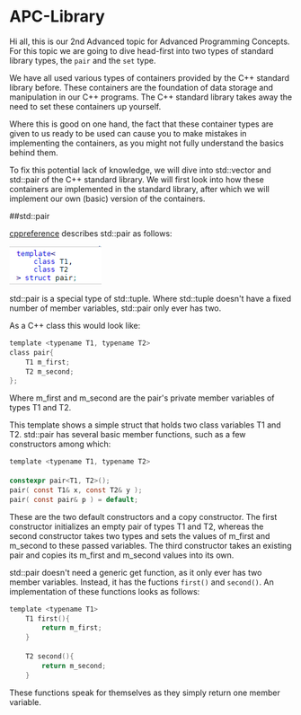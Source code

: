 # APC-Library

Hi all, this is our 2nd Advanced topic for Advanced Programming Concepts. For this topic we are going to dive head-first into two types of standard library types, the `pair` and the `set` type.

We have all used various types of containers provided by the C++ standard library before. These containers are the foundation of data storage and manipulation in our C++ programs.
The C++ standard library takes away the need to set these containers up yourself.

Where this is good on one hand, the fact that these container types are given to us ready to be used can cause you to make mistakes in implementing the containers, as you might not fully understand the basics behind them.

To fix this potential lack of knowledge, we will dive into std::vector and std::pair of the C++ standard library.
We will first look into how these containers are implemented in the standard library, after which we will implement our own (basic) version of the containers.

##std::pair


[cppreference](https://en.cppreference.com/w/cpp/utility/pair) describes std::pair as follows:

![img.png](Imgs/cppreference_pair.png)

std::pair is a special type of std::tuple. Where std::tuple doesn't have a fixed number of member variables, std::pair only ever has two.

As a C++ class this would look like:

```c
template <typename T1, typename T2>
class pair{
    T1 m_first;
    T2 m_second;
};
```
Where m_first and m_second are the pair's private member variables of types T1 and T2.

This template shows a simple struct that holds two class variables T1 and T2. std::pair has several basic member functions, such as a few constructors among which:
```c
template <typename T1, typename T2>

constexpr pair<T1, T2>();
pair( const T1& x, const T2& y );
pair( const pair& p ) = default;
```
These are the two default constructors and a copy constructor. The first constructor initializes an empty pair of types T1 and T2, whereas the second constructor takes two types and sets the values of m_first and m_second to these passed variables.
The third constructor takes an existing pair and copies its m_first and m_second values into its own.

std::pair doesn't need a generic get function, as it only ever has two member variables. Instead, it has the fuctions `first()` and `second()`.
An implementation of these functions looks as follows:

```c
template <typename T1>
    T1 first(){
        return m_first;
    }
    
    T2 second(){
        return m_second;
    }
```

These functions speak for themselves as they simply return one member variable.